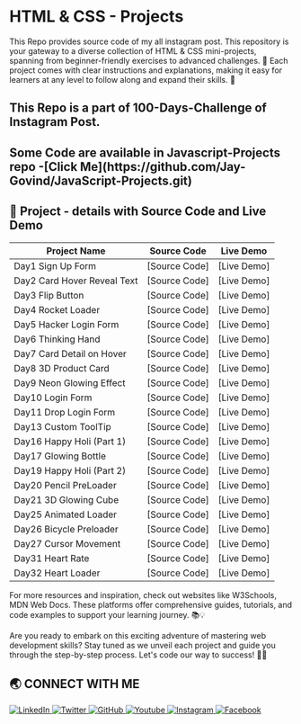 # HTML & CSS - Projects
This Repo provides source code of my all instagram post. This repository is your gateway to a diverse collection of HTML &amp; CSS mini-projects, spanning from beginner-friendly exercises to advanced challenges. 🌟 Each project comes with clear instructions and explanations, making it easy for learners at any level to follow along and expand their skills. 🚀

<h2>This Repo is a part of 100-Days-Challenge of Instagram Post.</h2>
<h2>Some Code are available in Javascript-Projects repo -[Click Me](https://github.com/Jay-Govind/JavaScript-Projects.git)</h2>

## 🔨 Project - details with Source Code and Live Demo

| Project Name       | Source Code                                         | Live Demo                                                |
| ------------------ | --------------------------------------------------- | -------------------------------------------------------- |
| Day1 Sign Up Form            | [Source Code]  | [Live Demo] |
| Day2 Card Hover Reveal Text  | [Source Code]  | [Live Demo] |
| Day3 Flip Button             | [Source Code]  | [Live Demo] |
| Day4 Rocket Loader           | [Source Code]  | [Live Demo] |
| Day5 Hacker Login Form       | [Source Code]  | [Live Demo] |
| Day6 Thinking Hand           | [Source Code]  | [Live Demo] |
| Day7 Card Detail on Hover    | [Source Code]  | [Live Demo] |
| Day8 3D Product Card         | [Source Code]  | [Live Demo] |
| Day9 Neon Glowing Effect     | [Source Code]  | [Live Demo] |
| Day10 Login Form             | [Source Code]  | [Live Demo] |
| Day11 Drop Login Form        | [Source Code]  | [Live Demo] |
| Day13 Custom ToolTip         | [Source Code]  | [Live Demo] |
| Day16 Happy Holi (Part 1)    | [Source Code]  | [Live Demo] |
| Day17 Glowing Bottle         | [Source Code]  | [Live Demo] |
| Day19 Happy Holi (Part 2)    | [Source Code]  | [Live Demo] |
| Day20 Pencil PreLoader       | [Source Code]  | [Live Demo] |
| Day21 3D Glowing Cube        | [Source Code]  | [Live Demo] |
| Day25 Animated Loader        | [Source Code]  | [Live Demo] |
| Day26 Bicycle Preloader      | [Source Code]  | [Live Demo] |
| Day27 Cursor Movement        | [Source Code]  | [Live Demo] |
| Day31 Heart Rate             | [Source Code]  | [Live Demo] |
| Day32 Heart Loader           | [Source Code]  | [Live Demo] |


For more resources and inspiration, check out websites like W3Schools, MDN Web Docs. These platforms offer comprehensive guides, tutorials, and code examples to support your learning journey. 📚💡

Are you ready to embark on this exciting adventure of mastering web development skills? Stay tuned as we unveil each project and guide you through the step-by-step process. Let's code our way to success! 💪🌐

## 🌏 **CONNECT WITH ME**

<a  href="https://www.linkedin.com/in/govind-jay">
    <img src="https://img.shields.io/badge/LinkedIn-0077B5?style=for-the-badge&logo=linkedin&logoColor=white" title="LinkedIn"  alt="LinkedIn"/>
</a>
<a href="https://twitter.com/_JayGovind"> 
    <img src="https://img.shields.io/badge/Twitter-1DA1F2?style=for-the-badge&logo=twitter&logoColor=white" title="Twitter"  alt="Twitter"/>
</a>
<a href="https://www.github.com/Jay-Govind"> 
    <img src="https://img.shields.io/badge/GitHub-100000?style=for-the-badge&logo=github&logoColor=white" title="GitHub"  alt="GitHub"/>
</a>
<a href="https://www.youtube.com/@jaygovindofficial751"> 
    <img src="https://img.shields.io/badge/YouTube-FF0000?style=for-the-badge&logo=youtube&logoColor=white" title="Youtube"  alt="Youtube"/>
</a>
<a href="https://www.instagram.com/devwithgovind"> 
    <img src="https://img.shields.io/badge/Instagram-E4405F?style=for-the-badge&logo=instagram&logoColor=white" title="Instagram"  alt="Instagram"/>
</a>
<a href="https://www.facebook.com/profile.php?id=61556260830301&mibextid=ZbWKwL"> 
    <img src="https://img.shields.io/badge/Facebook-%231877F2.svg?style=for-the-badge&logo=Facebook&logoColor=white" title="Facebook"  alt="Facebook"/>
</a>
